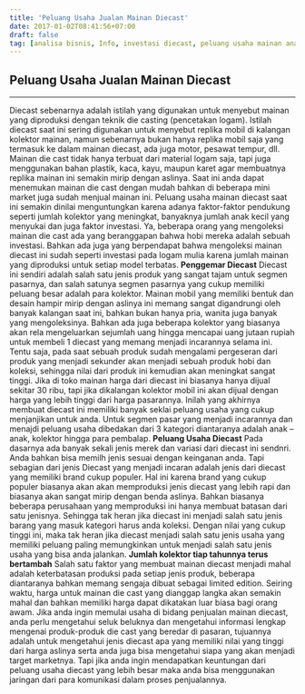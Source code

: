 ```yaml
---
title: 'Peluang Usaha Jualan Mainan Diecast'
date: 2017-01-02T08:41:56+07:00
draft: false
tag: [analisa bisnis, Info, investasi diecast, peluang usaha mainan anak, ulasan bisnis, usaha mainan]
---
```

## Peluang Usaha Jualan Mainan Diecast
----
Diecast sebenarnya adalah istilah yang digunakan untuk menyebut mainan yang diproduksi dengan teknik die casting (pencetakan logam). Istilah diecast saat ini sering digunakan untuk menyebut replika mobil di kalangan kolektor mainan, namun sebenarnya bukan hanya replika mobil saja yang termasuk ke dalam mainan diecast, ada juga motor, pesawat tempur, dll. Mainan die cast tidak hanya terbuat dari material logam saja, tapi juga menggunakan bahan plastik, kaca, kayu, maupun karet agar membuatnya replika mainan ini semakin mirip dengan aslinya. Saat ini anda dapat menemukan mainan die cast dengan mudah bahkan di beberapa mini market juga sudah menjual mainan ini. Peluang usaha mainan diecast saat ini semakin dinilai menguntungkan karena adanya faktor-faktor pendukung seperti jumlah kolektor yang meningkat, banyaknya jumlah anak kecil yang menyukai dan juga faktor investasi. Ya, beberapa orang yang mengoleksi mainan die cast ada yang beranggapan bahwa hobi mereka adalah sebuah investasi. Bahkan ada juga yang berpendapat bahwa mengoleksi mainan diecast ini sudah seperti investasi pada logam mulia karena jumlah mainan yang diproduksi untuk setiap model terbatas. **Penggemar Diecast** Diecast ini sendiri adalah salah satu jenis produk yang sangat tajam untuk segmen pasarnya, dan salah satunya segmen pasarnya yang cukup memiliki peluang besar adalah para kolektor. Mainan mobil yang memiliki bentuk dan desain hampir mirip dengan aslinya ini memang sangat digandrungi oleh banyak kalangan saat ini, bahkan bukan hanya pria, wanita juga banyak yang mengoleksinya. Bahkan ada juga beberapa kolektor yang biasanya akan rela mengeluarkan sejumlah uang hingga mencapai uang jutaan rupiah untuk membeli 1 diecast yang memang menjadi incarannya selama ini. Tentu saja, pada saat sebuah produk sudah mengalami pergeseran dari produk yang menjadi sekunder akan menjadi sebuah produk hobi dan koleksi, sehingga nilai dari produk ini kemudian akan meningkat sangat tinggi. Jika di toko mainan harga dari diecast ini biasanya hanya dijual sekitar 30 ribu, tapi jika dikalangan kolektor mobil ini akan dijual dengan harga yang lebih tinggi dari harga pasarannya. Inilah yang akhirnya membuat diecast ini memiliki banyak seklai peluang usaha yang cukup menjanjikan untuk anda. Untuk segmen pasar yang menjadi incarannya dan menajdi peluang usaha dibedakan dari 3 kategori diantaranya adalah anak – anak, kolektor hingga para pembalap. **Peluang Usaha Diecast** Pada dasarnya ada banyak sekali jenis merek dan variasi dari diecast ini sendnri. Anda bahkan bisa memilh jenis sesuai dengan keinganan anda. Tapi sebagian dari jenis Diecast yang menjadi incaran adalah jenis dari diecast yang memiliki brand cukup populer. Hal ini karena brand yang cukup populer biasanya akan akan memproduksi jenis diecast yang lebih rapi dan biasanya akan sangat mirip dengan benda aslinya. Bahkan biasanya beberapa perusahaan yang memproduksi ini hanya membuat batasan dari satu jenisnya. Sehingga tak heran jika diecast ini menjadi salah satu jenis barang yang masuk kategori harus anda koleksi. Dengan nilai yang cukup tinggi ini, maka tak heran jika diecast menjadi salah satu jenis usaha yang memiliki peluang paling memungkinkan untuk menjadi salah satu jenis usaha yang bisa anda jalankan. **Jumlah kolektor tiap tahunnya terus bertambah** Salah satu faktor yang membuat mainan diecast menjadi mahal adalah keterbatasan produksi pada setiap jenis produk, beberapa diantaranya bahkan memang sengaja dibuat sebagai limited edition. Seiring waktu, harga untuk mainan die cast yang dianggap langka akan semakin mahal dan bahkan memiliki harga dapat dikatakan luar biasa bagi orang awam. Jika anda ingin memulai usaha di bidang penjualan mainan diecast, anda perlu mengetahui seluk beluknya dan mengetahui informasi lengkap mengenai produk-produk die cast yang beredar di pasaran, tujuannya adalah untuk mengetahui jenis diecast apa yang memiliki nilai yang tinggi dari harga aslinya serta anda juga bisa mengetahui siapa yang akan menjadi target marketnya. Tapi jika anda ingin mendapatkan keuntungan dari peluang usaha diecast yang lebih besar maka anda bisa menggunakan jaringan dari para komunikasi dalam proses penjualannya.